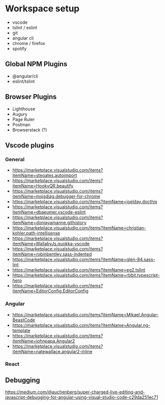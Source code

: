 # Workspace setup
* vscode 
* tslint / eslint
* git
* angular cli
* chrome / firefox
* spotify

## Global NPM Plugins
* @angular/cli
* eslint/tslint

## Browser Plugins
* Lighthouse
* Augury
* Page Ruler
* Postman
* Browserstack (?)

## Vscode plugins
### General
* https://marketplace.visualstudio.com/items?itemName=steoates.autoimport
* https://marketplace.visualstudio.com/items?itemName=HookyQR.beautify
* https://marketplace.visualstudio.com/items?itemName=msjsdiag.debugger-for-chrome
* https://marketplace.visualstudio.com/items?itemName=joelday.docthis
* https://marketplace.visualstudio.com/items?itemName=dbaeumer.vscode-eslint
* https://marketplace.visualstudio.com/items?itemName=donjayamanne.githistory
* https://marketplace.visualstudio.com/items?itemName=christian-kohler.path-intellisense
* https://marketplace.visualstudio.com/items?itemName=WallabyJs.quokka-vscode
* https://marketplace.visualstudio.com/items?itemName=robinbentley.sass-indented
* https://marketplace.visualstudio.com/items?itemName=glen-84.sass-lint
* https://marketplace.visualstudio.com/items?itemName=eg2.tslint
* https://marketplace.visualstudio.com/items?itemName=rbbit.typescript-hero
* https://marketplace.visualstudio.com/items?itemName=EditorConfig.EditorConfig

### Angular
* https://marketplace.visualstudio.com/items?itemName=Mikael.Angular-BeastCode
* https://marketplace.visualstudio.com/items?itemName=Angular.ng-template
* https://marketplace.visualstudio.com/items?itemName=johnpapa.Angular2
* https://marketplace.visualstudio.com/items?itemName=natewallace.angular2-inline

### React


## Debugging
https://medium.com/@auchenberg/super-charged-live-editing-and-javascript-debugging-for-angular-using-visual-studio-code-c29da251ec71
